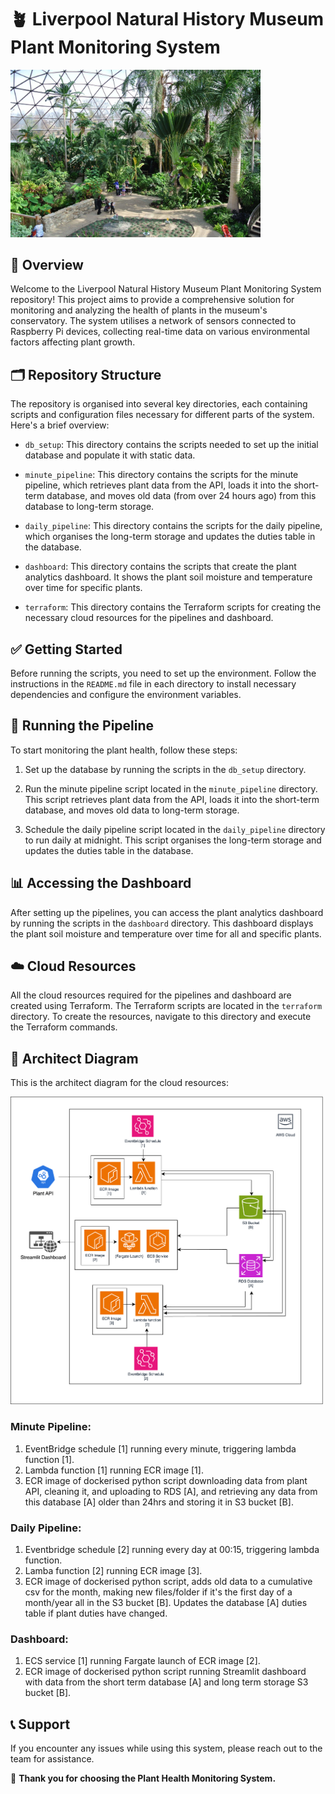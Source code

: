  
# 🪴 Liverpool Natural History Museum Plant Monitoring System

<img src="lmnh-plant-repo-image.jpeg" alt="LMNH Plant Repository" width="400"/>

## 🔎 Overview

Welcome to the Liverpool Natural History Museum Plant Monitoring System repository! This project aims to provide a comprehensive solution for monitoring and analyzing the health of plants in the museum's conservatory. The system utilises a network of sensors connected to Raspberry Pi devices, collecting real-time data on various environmental factors affecting plant growth.

## 🗂️ Repository Structure

The repository is organised into several key directories, each containing scripts and configuration files necessary for different parts of the system. Here's a brief overview:

- `db_setup`: This directory contains the scripts needed to set up the initial database and populate it with static data.

- `minute_pipeline`: This directory contains the scripts for the minute pipeline, which retrieves plant data from the API, loads it into the short-term database, and moves old data (from over 24 hours ago) from this database to long-term storage.

- `daily_pipeline`: This directory contains the scripts for the daily pipeline, which organises the long-term storage and updates the duties table in the database.

- `dashboard`: This directory contains the scripts that create the plant analytics dashboard. It shows the plant soil moisture and temperature over time for specific plants.

- `terraform`: This directory contains the Terraform scripts for creating the necessary cloud resources for the pipelines and dashboard.


## ✅ Getting Started

Before running the scripts, you need to set up the environment. Follow the instructions in the `README.md` file in each directory to install necessary dependencies and configure the environment variables.

## 🚀 Running the Pipeline

To start monitoring the plant health, follow these steps:

1. Set up the database by running the scripts in the `db_setup` directory.

2. Run the minute pipeline script located in the `minute_pipeline` directory. This script retrieves plant data from the API, loads it into the short-term database, and moves old data to long-term storage.

3. Schedule the daily pipeline script located in the `daily_pipeline` directory to run daily at midnight. This script organises the long-term storage and updates the duties table in the database.

## 📊 Accessing the Dashboard

After setting up the pipelines, you can access the plant analytics dashboard by running the scripts in the `dashboard` directory. This dashboard displays the plant soil moisture and temperature over time for all and specific plants.

## ☁️ Cloud Resources

All the cloud resources required for the pipelines and dashboard are created using Terraform. The Terraform scripts are located in the `terraform` directory. To create the resources, navigate to this directory and execute the Terraform commands.

## 📐 Architect Diagram

This is the architect diagram for the cloud resources:

<img src="architect_diagram.png" alt="Architect Diagram" width="500"/>

### Minute Pipeline:
1. EventBridge schedule [1] running every minute, triggering lambda function [1].
2. Lambda function [1] running ECR image [1].
3. ECR image of dockerised python script downloading data from plant API, cleaning it, and uploading to RDS [A], and retrieving any data from this database [A] older than 24hrs and storing it in S3 bucket [B].

### Daily Pipeline:
1. Eventbridge schedule [2] running every day at 00:15, triggering lambda function.
2. Lamba function [2] running ECR image [3].
3. ECR image of dockerised python script, adds old data to a cumulative csv for the month, making new files/folder if it's the first day of a month/year all in the S3 bucket [B]. Updates the database [A] duties table if plant duties have changed.

### Dashboard:
1. ECS service [1] running Fargate launch of ECR image [2].
2. ECR image of dockerised python script running Streamlit dashboard with data from the short term database [A] and long term storage S3 bucket [B].

## 📞 Support

If you encounter any issues while using this system, please reach out to the team for assistance.

🦋 **Thank you for choosing the Plant Health Monitoring System.**
